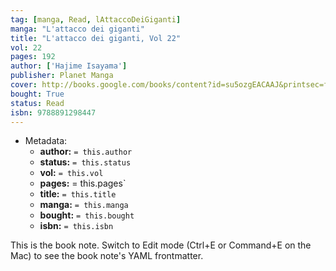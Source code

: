 ```yaml
---
tag: [manga, Read, lAttaccoDeiGiganti]
manga: "L'attacco dei giganti"
title: "L'attacco dei giganti, Vol 22"
vol: 22
pages: 192
author: ['Hajime Isayama']
publisher: Planet Manga
cover: http://books.google.com/books/content?id=su5ozgEACAAJ&printsec=frontcover&img=1&zoom=1&source=gbs_api
bought: True
status: Read
isbn: 9788891298447
---
```


- Metadata:
    - **author:** `= this.author`
    - **status:** `= this.status`
    - **vol:** `= this.vol`
    - **pages:** = this.pages`
    - **title:** `= this.title`
    - **manga:** `= this.manga`
    - **bought:** `= this.bought`
    - **isbn:** `= this.isbn`


This is the book note. Switch to Edit mode (Ctrl+E or Command+E on the Mac) to see the book note's YAML frontmatter.